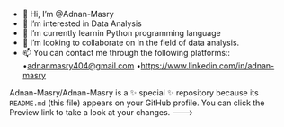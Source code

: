 - 👋 Hi, I’m @Adnan-Masry
- 👀 I’m interested in Data Analysis
- 🌱 I’m currently learnin Python programming language
- 💞️ I’m looking to collaborate on In the field of data analysis.
- 📫 You can contact me through the following platforms::
•adnanmasry404@gmail.com 
•https://www.linkedin.com/in/adnan-masry

Adnan-Masry/Adnan-Masry is a ✨ special ✨ repository because its `README.md` (this file) appears on your GitHub profile.
You can click the Preview link to take a look at your changes.
--->
